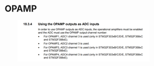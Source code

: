# OPAMP

<figure><img src="../../.gitbook/assets/image (5) (3) (1) (1).png" alt=""><figcaption></figcaption></figure>
